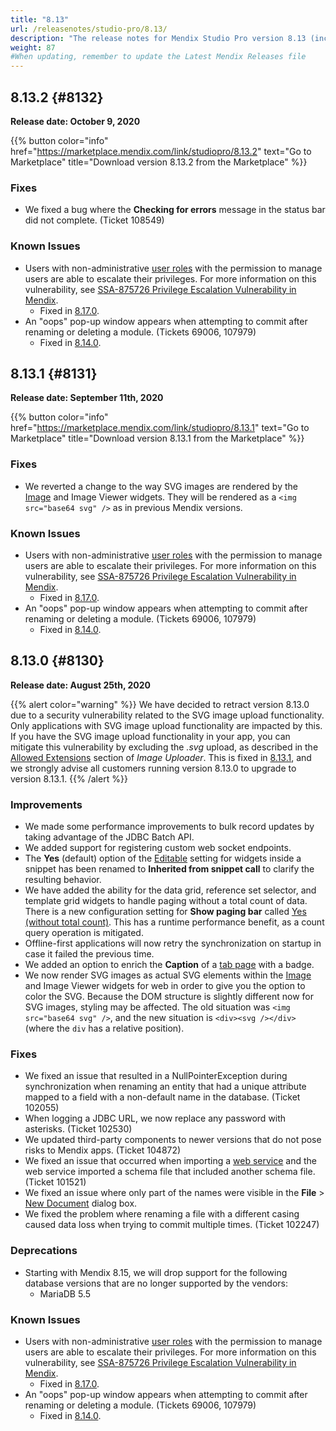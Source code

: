 ```yaml
---
title: "8.13"
url: /releasenotes/studio-pro/8.13/
description: "The release notes for Mendix Studio Pro version 8.13 (including all patches) with details on new features, bug fixes, and known issues."
weight: 87
#When updating, remember to update the Latest Mendix Releases file
---
```


## 8.13.2 {#8132}

**Release date: October 9, 2020**

{{% button color="info" href="https://marketplace.mendix.com/link/studiopro/8.13.2" text="Go to Marketplace" title="Download version 8.13.2 from the Marketplace" %}}

### Fixes

* We fixed a bug where the **Checking for errors** message in the status bar did not complete. (Ticket 108549)

### Known Issues

* Users with non-administrative [user roles](/refguide/user-roles/) with the permission to manage users are able to escalate their privileges. For more information on this vulnerability, see [SSA-875726 Privilege Escalation Vulnerability in Mendix](https://new.siemens.com/global/en/products/services/cert.html#SecurityPublications).
    * Fixed in [8.17.0](/releasenotes/studio-pro/8.17/#875726).
* An "oops" pop-up window appears when attempting to commit after renaming or deleting a module. (Tickets 69006, 107979)
    * Fixed in [8.14.0](/releasenotes/studio-pro/8.14/#69006).

## 8.13.1 {#8131}

**Release date: September 11th, 2020**

{{% button color="info" href="https://marketplace.mendix.com/link/studiopro/8.13.1" text="Go to Marketplace" title="Download version 8.13.1 from the Marketplace" %}}

### Fixes

* We reverted a change to the way SVG images are rendered by the [Image](/refguide8/image/) and Image Viewer widgets. They will be rendered as a `<img src="base64 svg" />` as in previous Mendix versions.

### Known Issues

* Users with non-administrative [user roles](/refguide/user-roles/) with the permission to manage users are able to escalate their privileges. For more information on this vulnerability, see [SSA-875726 Privilege Escalation Vulnerability in Mendix](https://new.siemens.com/global/en/products/services/cert.html#SecurityPublications).
    * Fixed in [8.17.0](/releasenotes/studio-pro/8.17/#875726).
* An "oops" pop-up window appears when attempting to commit after renaming or deleting a module. (Tickets 69006, 107979)
    * Fixed in [8.14.0](/releasenotes/studio-pro/8.14/#69006).

## 8.13.0 {#8130}

**Release date: August 25th, 2020**

{{% alert color="warning" %}}
We have decided to retract version 8.13.0 due to a security vulnerability related to the SVG image upload functionality. Only applications with SVG image upload functionality are impacted by this. If you have the SVG image upload functionality in your app, you can mitigate this vulnerability by excluding the *.svg* upload, as described in the [Allowed Extensions](/refguide8/image-uploader/#allowed-extensions) section of *Image Uploader*. This is fixed in [8.13.1](#8131), and we strongly advise all customers running version 8.13.0 to upgrade to version 8.13.1.
{{% /alert %}}

### Improvements

* We made some performance improvements to bulk record updates by taking advantage of the JDBC Batch API.
* We added support for registering custom web socket endpoints.
* The **Yes** (default) option of the [Editable](/refguide8/common-widget-properties/#editability) setting for widgets inside a snippet has been renamed to **Inherited from snippet call** to clarify the resulting behavior.
* We have added the ability for the data grid, reference set selector, and template grid widgets to handle paging without a total count of data. There is a new configuration setting for **Show paging bar** called [Yes (without total count)](/refguide8/data-grid/#show-paging-bar). This has a runtime performance benefit, as a count query operation is mitigated.
* Offline-first applications will now retry the synchronization on startup in case it failed the previous time.
* We added an option to enrich the **Caption** of a [tab page](/refguide8/tab-container/#tab-page) with a badge.
* We now render SVG images as actual SVG elements within the [Image](/refguide8/image/) and Image Viewer widgets for web in order to give you the option to color the SVG. Because the DOM structure is slightly different now for SVG images, styling may be affected. The old situation was `<img src="base64 svg" />`, and the new situation is `<div><svg /></div>` (where the `div` has a relative position).

### Fixes

* We fixed an issue that resulted in a NullPointerException during synchronization when renaming an entity that had a unique attribute mapped to a field with a non-default name in the database. (Ticket 102055)
* When logging a JDBC URL, we now replace any password with asterisks. (Ticket 102530)
* We updated third-party components to newer versions that do not pose risks to Mendix apps. (Ticket 104872)
* We fixed an issue that occurred when importing a [web service](/refguide8/consumed-web-services/) and the web service imported a schema file that included another schema file. (Ticket 101521)
* We fixed an issue where only part of the names were visible in the **File** > [New Document](/refguide8/file-menu/#overview) dialog box.
* We fixed the problem where renaming a file with a different casing caused data loss when trying to commit multiple times. (Ticket 102247)

### Deprecations

* Starting with Mendix 8.15, we will drop support for the following database versions that are no longer supported by the vendors:
    * MariaDB 5.5

### Known Issues

* Users with non-administrative [user roles](/refguide/user-roles/) with the permission to manage users are able to escalate their privileges. For more information on this vulnerability, see [SSA-875726 Privilege Escalation Vulnerability in Mendix](https://new.siemens.com/global/en/products/services/cert.html#SecurityPublications).
    * Fixed in [8.17.0](/releasenotes/studio-pro/8.17/#875726).
* An "oops" pop-up window appears when attempting to commit after renaming or deleting a module. (Tickets 69006, 107979)
    * Fixed in [8.14.0](/releasenotes/studio-pro/8.14/#69006).

